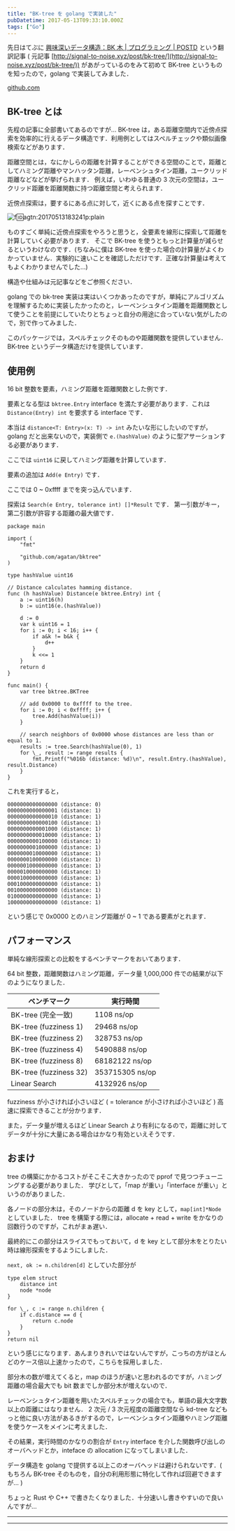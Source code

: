 ```yaml
---
title: "BK-tree を golang で実装した"
pubDatetime: 2017-05-13T09:33:10.000Z
tags: ["Go"]
---
```


先日はてぶに [興味深いデータ構造：BK 木 | プログラミング | POSTD](http://postd.cc/bk-tree/) という翻訳記事 ( 元記事 [http://signal-to-noise.xyz/post/bk-tree/](http://signal-to-noise.xyz/post/bk-tree/)) があがっているのをみて初めて BK-tree というものを知ったので，golang で実装してみました．

[github.com](https://github.com/agatan/bktree)

## BK-tree とは

先程の記事に全部書いてあるのですが…
BK-tree は，ある距離空間内で近傍点探索を効率的に行えるデータ構造です．利用例としてはスペルチェックや類似画像検索などがあります．

距離空間とは，なにかしらの距離を計算することができる空間のことで，距離としてハミング距離やマンハッタン距離，レーベンシュタイン距離，ユークリッド距離などなどが挙げられます．
例えば，いわゆる普通の 3 次元の空間は，ユークリッド距離を距離関数に持つ距離空間と考えられます．

近傍点探索は，要するにある点に対して，近くにある点を探すことです．

![f:id:agtn:20170513183241p:plain](/i/20170513183241.png "f:id:agtn:20170513183241p:plain")

ものすごく単純に近傍点探索をやろうと思うと，全要素を線形に探索して距離を計算していく必要があります．
そこで BK-tree を使うともっと計算量が減らせるというわけなのです．(ちなみに僕は BK-tree を使った場合の計算量がよくわかっていません．実験的に速いことを確認しただけです．正確な計算量は考えてもよくわかりませんでした…)

構造や仕組みは元記事などをご参照ください．

golang での bk-tree 実装は実はいくつかあったのですが，単純にアルゴリズムを理解するために実装したかったのと，レーベンシュタイン距離を距離関数として使うことを前提にしていたりとちょっと自分の用途に合っていない気がしたので，別で作ってみました．

このパッケージでは，スペルチェックそのものや距離関数を提供していません．BK-tree というデータ構造だけを提供しています．

## 使用例

16 bit 整数を要素，ハミング距離を距離関数とした例です．

要素となる型は `bktree.Entry` interface を満たす必要があります．これは `Distance(Entry) int` を要求する interface です．

本当は `distance<T: Entry>(x: T) -> int` みたいな形にしたいのですが，golang だと出来ないので，実装側で `e.(hashValue)` のように型アサーションする必要があります．

ここでは `uint16` に戻してハミング距離を計算しています．

要素の追加は `Add(e Entry)` です．

ここでは 0 ~ 0xffff までを突っ込んでいます．

探索は `Search(e Entry, tolerance int) []*Result` です．
第一引数がキー，第二引数が許容する距離の最大値です．

```
package main

import (
    "fmt"

    "github.com/agatan/bktree"
)

type hashValue uint16

// Distance calculates hamming distance.
func (h hashValue) Distance(e bktree.Entry) int {
    a := uint16(h)
    b := uint16(e.(hashValue))

    d := 0
    var k uint16 = 1
    for i := 0; i < 16; i++ {
        if a&k != b&k {
            d++
        }
        k <<= 1
    }
    return d
}

func main() {
    var tree bktree.BKTree

    // add 0x0000 to 0xffff to the tree.
    for i := 0; i < 0xffff; i++ {
        tree.Add(hashValue(i))
    }

    // search neighbors of 0x0000 whose distances are less than or equal to 1.
    results := tree.Search(hashValue(0), 1)
    for \_, result := range results {
        fmt.Printf("%016b (distance: %d)\n", result.Entry.(hashValue), result.Distance)
    }
}

```

これを実行すると，

```
0000000000000000 (distance: 0)
0000000000000001 (distance: 1)
0000000000000010 (distance: 1)
0000000000000100 (distance: 1)
0000000000001000 (distance: 1)
0000000000010000 (distance: 1)
0000000000100000 (distance: 1)
0000000001000000 (distance: 1)
0000000010000000 (distance: 1)
0000000100000000 (distance: 1)
0000001000000000 (distance: 1)
0000010000000000 (distance: 1)
0000100000000000 (distance: 1)
0001000000000000 (distance: 1)
0010000000000000 (distance: 1)
0100000000000000 (distance: 1)
1000000000000000 (distance: 1)
```

という感じで 0x0000 とのハミング距離が 0 ~ 1 である要素がとれます．

## パフォーマンス

単純な線形探索との比較をするベンチマークをおいてあります．

64 bit 整数，距離関数はハミング距離，データ量 1,000,000 件での結果が以下のようになりました．

| ベンチマーク           | 実行時間        |
| ---------------------- | --------------- |
| BK-tree (完全一致)     | 1108 ns/op      |
| BK-tree (fuzziness 1)  | 29468 ns/op     |
| BK-tree (fuzziness 2)  | 328753 ns/op    |
| BK-tree (fuzziness 4)  | 5490888 ns/op   |
| BK-tree (fuzziness 8)  | 68182122 ns/op  |
| BK-tree (fuzziness 32) | 353715305 ns/op |
| Linear Search          | 4132926 ns/op   |

fuzziness が小さければ小さいほど ( = tolerance が小さければ小さいほど ) 高速に探索できることが分かります．

また，データ量が増えるほど Linear Search より有利になるので，距離に対してデータが十分に大量にある場合はかなり有効といえそうです．

## おまけ

tree の構築にかかるコストがそこそこ大きかったので pprof で見つつチューニングする必要がありました．
学びとして，「map が重い」「interface が重い」というのがありました．

各ノードの部分木は，そのノードからの距離 d を key として，`map[int]*Node` としていました．
tree を構築する際には，allocate + read + write をかなりの回数行うのですが，これがまぁ遅い．

最終的にこの部分はスライスでもっておいて，d を key として部分木をとりたい時は線形探索をするようにしました．

`next, ok := n.children[d]` としていた部分が

```
type elem struct
    distance int
    node *node
}

for \_, c := range n.children {
    if c.distance == d {
        return c.node
    }
}
return nil

```

という感じになります．あんまりきれいではないんですが，こっちの方がほとんどのケース倍以上速かったので，こちらを採用しました．

部分木の数が増えてくると，map のほうが速いと思われるのですが，ハミング距離の場合最大でも bit 数までしか部分木が増えないので．

レーベンシュタイン距離を用いたスペルチェックの場合でも，単語の最大文字数以上の距離にはなりません．
2 次元 / 3 次元程度の距離空間なら kd-tree などもっと他に良い方法があるきがするので，レーベンシュタイン距離やハミング距離を使うケースをメインに考えました．

その結果，実行時間のかなりの割合が `Entry` interface を介した関数呼び出しのオーバヘッドとか，inteface の allocation になってしまいました．

データ構造を golang で提供する以上このオーバヘッドは避けられないです．( もちろん BK-tree そのものを，自分の利用形態に特化して作れば回避できますが… )

ちょっと Rust や C++ で書きたくなりました．十分速いし書きやすいので良いんですが…

---

---
